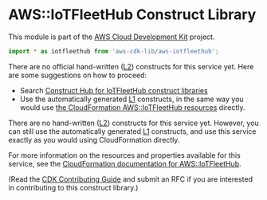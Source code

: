 # AWS::IoTFleetHub Construct Library


This module is part of the [AWS Cloud Development Kit](https://github.com/aws/aws-cdk) project.

```ts nofixture
import * as iotfleethub from 'aws-cdk-lib/aws-iotfleethub';
```

<!--BEGIN CFNONLY DISCLAIMER-->

There are no official hand-written ([L2](https://docs.aws.amazon.com/cdk/latest/guide/constructs.html#constructs_lib)) constructs for this service yet. Here are some suggestions on how to proceed:

- Search [Construct Hub for IoTFleetHub construct libraries](https://constructs.dev/search?q=iotfleethub)
- Use the automatically generated [L1](https://docs.aws.amazon.com/cdk/latest/guide/constructs.html#constructs_l1_using) constructs, in the same way you would use [the CloudFormation AWS::IoTFleetHub resources](https://docs.aws.amazon.com/AWSCloudFormation/latest/UserGuide/AWS_IoTFleetHub.html) directly.


<!--BEGIN CFNONLY DISCLAIMER-->

There are no hand-written ([L2](https://docs.aws.amazon.com/cdk/latest/guide/constructs.html#constructs_lib)) constructs for this service yet. 
However, you can still use the automatically generated [L1](https://docs.aws.amazon.com/cdk/latest/guide/constructs.html#constructs_l1_using) constructs, and use this service exactly as you would using CloudFormation directly.

For more information on the resources and properties available for this service, see the [CloudFormation documentation for AWS::IoTFleetHub](https://docs.aws.amazon.com/AWSCloudFormation/latest/UserGuide/AWS_IoTFleetHub.html).

(Read the [CDK Contributing Guide](https://github.com/aws/aws-cdk/blob/master/CONTRIBUTING.md) and submit an RFC if you are interested in contributing to this construct library.)

<!--END CFNONLY DISCLAIMER-->
